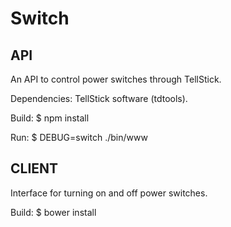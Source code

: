 # Switch

## API
An API to control power switches through TellStick.

Dependencies: TellStick software (tdtools).

Build:
$ npm install

Run:
$ DEBUG=switch ./bin/www

## CLIENT
Interface for turning on and off power switches.

Build:
$ bower install
